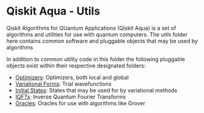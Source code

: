 # Qiskit Aqua - Utils

Qiskit Algorithms for QUantum Applications (Qiskit Aqua) is a set of algorithms and utilities
for use with quantum computers. 
The *utils* folder here contains common software and pluggable objects that may be used by algorithms 

In addition to common utility code in this folder the following pluggable objects exist within their respective 
designated folders: 

* [Optimizers](./optimizers/README.md): Optimizers, both local and global
* [Variational Forms](./variational_forms/README.md): Trial wavefunctions
* [Initial States](./initial_states/README.md): States that may be used for by variational methods
* [IQFTs](./iqfts/README.md): Inverse Quantum Fourier Transforms 
* [Oracles](./oracles/README.md): Oracles for use with algorithms like Grover  
